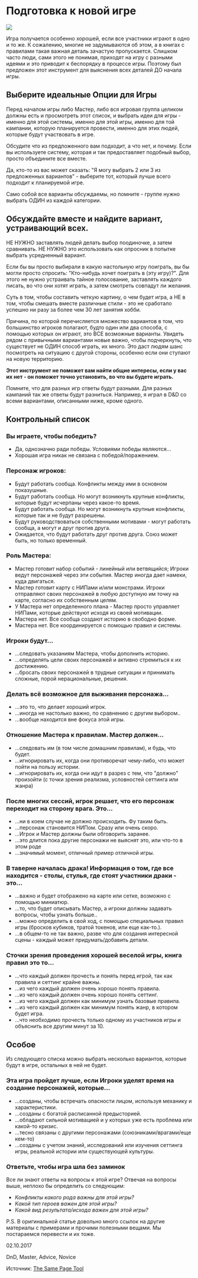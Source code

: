 # Подготовка к новой игре

![](archive/img/When_you_plan_new_game.jpg)

<p class='description'>
Игра получается особенно хорошей, если все участники играют в одно и то же. К сожалению, многие не задумываются об этом, а в книгах с правилами такая важная деталь зачастую пропускается. Слишком часто люди, сами этого не понимая, приходят на игру с разными идеями и это приводит к беспорядку в процессе игры. Поэтому был предложен этот инструмент для выяснения всех деталей ДО начала игры.
</p>

## Выберите идеальные Опции для Игры

Перед началом игры либо Мастер, либо вся игровая группа целиком должны есть и просмотреть этот список, и выбрать идеи для игры - именно для этой системы, именно для этой игры, именно для той кампании, которую планируется провести, именно для этих людей, которые будут участвовать в игре.

Обсудите что из предложенного вам подходит, а что нет, и почему. Если вы используете систему, которая и так предоставляет подобный выбор, просто объедините все вместе.

Да, кто-то из вас может сказать: "Я могу выбрать 2 или 3 из предложенных вариантов" - выберите тот, который лучше всего подходит к планируемой игре.

Само собой все варианты обсуждаемы, но помните - группе нужно выбрать ОДИН из каждой категории.


## Обсуждайте вместе и найдите вариант, устраивающий всех.

НЕ НУЖНО заставлять людей делать выбор поодиночке, а затем сравнивать. НЕ НУЖНО это использовать как опросник в попытке выбрать усредненный вариант.

Если бы вы просто выбирали в какую настольную игру поиграть, вы бы могли просто спросить: "Кто-нибудь хочет поиграть в (эту игру)?". Для этого не нужно устраивать тайное голосование, заставлять каждого писать, во что они хотят играть, а затем смотреть совпадут ли желания.

Суть в том, чтобы составить четкую картину, о чем будет игра, а НЕ в том, чтобы смешать вместе различные стили - это не сработало успешно ни разу за более чем 30 лет занятия хобби.

Причина, по которой перечисляется множество вариантов в том, что большинство игроков полагают, будто один или два способа, с помощью которых он играют, это ВСЕ возможные варианты. Увидеть рядом с привычными вариантами новые важно, чтобы подчеркнуть, что существует не ОДИН способ играть, их много. Это даст людям шанс посмотреть на ситуацию с другой стороны, особенно если они ступают на новую территорию.

__Этот инструмент не поможет вам найти общие интересы, если у вас их нет - он поможет точно установить, во что вы будете играть.__

Помните, что для разных игр ответы будут разными. Для разных кампаний так же ответы будут разниться. Например, я играл в D&D со всеми вариантами, описанными ниже, кроме одного.

## Контрольный список

### Вы играете, чтобы победить?

 - Да, однозначно ради победы. Условиями победы являются...
 - Хорошая игра никак не связана с победой/поражением.

### Персонаж игроков:

 - Будут работать сообща. Конфликты между ими в основном показушные.
 - Будут работать сообща. Но могут возникнуть крупные конфликты, которые будут исчерпаны через какое-то время.
 - Будут работать сообща. Но могут возникнуть крупные конфликты, которые так и не будут разрешены.
 - Будут руководствоваться собственными мотивами - могут работать сообща, а могут и друг против друга.
 - Ожидается, что будут работать друг против друга. Союз может быть, но только временный.

### Роль Мастера:

 - Мастер готовит набор событий - линейный или ветвящийся; Игроки ведут персонажей через эти события. Мастер иногда дает намеки, куда двигаться.
 - Мастер готовит карту с НИПами и/или монстрами. Игроки отправляют своих персонажей в любую доступную им точку на карте, согласно их собственным целям.
 - У Мастера нет определенного плана - Мастер просто управляет НИПами, которые действуют исходя из своей мотивации.
 - Мастера нет. Все сообща создают историю в свободно форме.
 - Мастера нет. Все координируется с помощью правил и системы.

### Игроки будут...

 - ...следовать указаниям Мастера, чтобы дополнить историю.
 - ...определять цели своих персонажей и активно стремиться к их достижению.
 - ...бросать своих персонажей в трудные ситуации и принимать сложные, порой нерациональные, решения.

### Делать всё возможное для выживания персонажа…

 - ...это то, что делает хороший игрок.
 - ...иногда не настолько важно, по сравнению с другим выбором..
 - ...вообще находится вне фокуса этой игры.

### Отношение Мастера к правилам. Мастер должен...

 - ...следовать им (в том числе домашним правилам), и будь, что будет.
 - ...игнорировать их, когда они противоречат чему-либо, что может пойти на пользу истории.
 - ...игнорировать их, когда они идут в разрез с тем, что "должно" произойти (с точки зрения реализма, условностей сеттинга или жанра)


### После многих сессий, игрок решает, что его персонаж переходит на сторону врага. Это…

 - ...ни в коем случае не должно происходить. Фу таким быть.
 - ...персонаж становится НИПом. Сразу или очень скоро.
 - ...Игрок и Мастер должны были обговорить заранее.
 - ...это длится пока другие персонажи не выяснят это, или что-то в этом роде
 - ...значимый момент, отличный пример отличной игры.

### В таверне началась драка! Информация о том, где все находится - столы, стулья, где стоят участники драки - это...

 - ...важно и будет отображено на карте или сетке, возможно с помощью миниатюр.
 - ...то, что будет описывать Мастер, а игроки должны задавать вопросы, чтобы узнать больше..
 - ...можно определить в свой ход, с помощью специальных правил игры (бросков кубиков, тратой токенов, или еще как-то.).
 - ...в общем-то не так важно, разве что для создания интересной сцены - каждый может придумать/добавить детали.

### Сточки зрения проведения хорошей веселой игры, книга правил это то...

 - ...что каждый должен прочесть и понять перед игрой, так как правила и сеттинг крайне важны.
 - ...из чего каждый должен очень хорошо понять правила.
 - ...из чего каждый должен очень хорошо понять сеттинг.
 - ...из чего каждый должен как минимум узнать базовые правила.
 - ...из чего каждый должен как минимум понять жанр, в котором будет игра.
 - ...что необходимо прочесть только одному из участников игры и объяснить все другим минут за 10.

## Особое

Из следующего списка можно выбрать несколько вариантов, которые будут в игре, остальных в ней не будет.

### Эта игра пройдет лучше, если Игроки уделят время на создание персонажей, которые...

 - ...созданы, чтобы встречать опасности лицом, используя механику и характеристики.
 - ...созданы с богатой расписанной предысторией.
 - ...обладают сильной мотивацией и у которых уже есть проблема или какой-то кризис.
 - ...тесно связаны с другими персонажами (союзниками/врагами/еще кем-то)
 - ...созданы с учетом знаний, исследований или изучения сеттинга игры, реальной истории или существующей культуры.

### Ответьте, чтобы игра шла без заминок

Все ли знают ответы на вопросы к этой игре? Отвечая на вопросы выше, неплохо бы определить со следующим:

 - _Конфликты какого рода важны для этой игры?_
 - _Какой тип героев важен для этой игры?_
 - _Какой вид результата/исхода важен для этой игры?_

P.S. В оригинальной статье довольно много ссылок на другие материалы с примерами и прочими полезными вещами. Мы постараемся перевести и их тоже.

<p class='date noRedString'>02.10.2017</p>
<p class='hashtags'>DnD, Master, Advice, Novice</p>
<p class='noRedString'>Источник: <a href='https://bankuei.wordpress.com/2010/03/27/the-same-page-tool/'>The Same Page Tool</a></p>